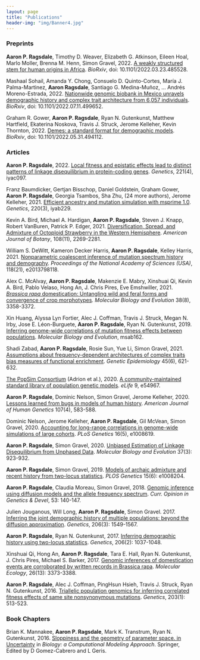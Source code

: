 ```yaml
---
layout: page
title: "Publications"
header-img: "img/Banner4.jpg"
---
```


### Preprints

**Aaron P. Ragsdale**, Timothy D. Weaver, Elizabeth G. Atkinson, Eileen Hoal,
Marlo Moller, Brenna M. Henn, Simon Gravel, 2022.
[A weakly structured stem for human origins in Africa](https://www.biorxiv.org/content/10.1101/2022.03.23.485528v3.abstract).
*BioRxiv*, doi: 10.1101/2022.03.23.485528.

Mashaal Sohail, Amanda Y. Chong, Consuelo D. Quinto-Cortes, María J. Palma-Martinez,
**Aaron Ragsdale**, Santiago G. Medina-Muñoz, ... Andrés Moreno-Estrada, 2022.
[Nationwide genomic biobank in Mexico unravels demographic history and complex trait architecture from 6,057 individuals](https://www.biorxiv.org/content/10.1101/2022.07.11.499652v2.abstract).
*BioRxiv*, doi: 10.1101/2022.07.11.499652.

Graham R. Gower, **Aaron P. Ragsdale**, Ryan N. Gutenkunst, Matthew Hartfield,
Ekaterina Noskova, Travis J. Struck, Jerome Kelleher, Kevin Thornton, 2022.
[Demes: a standard format for demographic models](https://www.biorxiv.org/content/10.1101/2022.05.31.494112v1.abstract).
*BioRxiv*, doi: 10.1101/2022.05.31.494112.

### Articles  

**Aaron P. Ragsdale**, 2022. [Local fitness and epistatic effects lead to distinct patterns of linkage disequilibrium in protein-coding genes](https://academic.oup.com/genetics/advance-article-abstract/doi/10.1093/genetics/iyac097/6613932).
*Genetics*, 221(4), iyac097.

Franz Baumdicker, Gertjan Bisschop, Daniel Goldstein, Graham Gower, **Aaron P. Ragsdale**, Georgia Tsambos, Sha Zhu, (24 more authors), Jerome Kelleher, 2021.
[Efficient ancestry and mutation simulation with msprime 1.0](https://academic.oup.com/genetics/article/220/3/iyab229/6460344).
*Genetics*, 220(3), iyab229.

Kevin A. Bird, Michael A. Hardigan, **Aaron P. Ragsdale**, Steven J. Knapp,
Robert VanBuren, Patrick P. Edger, 2021.
[Diversification, Spread, and Admixture of Octoploid Strawberry in the Western Hemisphere](https://bsapubs.onlinelibrary.wiley.com/doi/full/10.1002/ajb2.1776).
*American Journal of Botany*, 108(11), 2269-2281.

William S. DeWitt, Kameron Decker Harris, **Aaron P. Ragsdale**, Kelley Harris, 2021.
[Nonparametric coalescent inference of mutation spectrum history and demography](https://www.pnas.org/content/118/21/e2013798118).
*Proceedings of the National Academy of Sciences (USA)*, 118(21), e2013798118.

Alex C. McAlvay, **Aaron P. Ragsdale**, Makenzie E. Mabry, Xinshuai Qi, Kevin A. Bird, Pablo Velaso, Hong An, J. Chris Pires, Eve Emshwiller, 2021.
[*Brassica rapa* domestication: Untangling wild and feral forms and convergence of crop morphotypes](https://academic.oup.com/mbe/article/38/8/3358/6261082).
*Molecular Biology and Evolution* 38(8), 3358-3372.

Xin Huang, Alyssa Lyn Fortier, Alec J. Coffman, Travis J. Struck, Megan N. Irby, Jose E. Léon-Burguete, **Aaron P. Ragsdale**, Ryan N. Gutenkunst, 2019.
[Inferring genome-wide correlations of mutation fitness effects between populations](https://academic.oup.edu/mbe/advance-article/doi/10.1093/molbev/msab162/6287068).
*Molecular Biology and Evolution*, msab162.

Shadi Zabad, **Aaron P. Ragsdale**, Rosie Sun, Yue Li, Simon Gravel, 2021.
[Assumptions about frequency-dependent architectures of complex traits bias measures of functional enrichment](https://onlinelibrary.wiley.com/doi/abs/10.1002/gepi.22388).
*Genetic Epidemiology* 45(6), 621-632.

[The PopSim Consortium](https://github.com/popsim-consortium) (Adrion et al.), 2020.
[A community-maintained standard library of population genetic models](https://elifesciences.org/articles/54967).
*eLife* 9, e54967.

**Aaron P. Ragsdale**, Dominic Nelson, Simon Gravel, Jerome Kelleher, 2020.
[Lessons learned from bugs in models of human history](https://www.sciencedirect.com/science/article/pii/S000292972030286X).
*American Journal of Human Genetics* 107(4), 583-588.

Dominic Nelson, Jerome Kelleher, **Aaron P. Ragsdale**,  Gil McVean, Simon Gravel, 2020.
[Accounting for long-range correlations in genome-wide simulations of large cohorts](https://doi.org/10.1371/journal.pgen.1008619).
*PLoS Genetics* 16(5), e1008619.

**Aaron P. Ragsdale**, Simon Gravel, 2020.
[Unbiased Estimation of Linkage Disequilibrium from Unphased Data](https://doi.org/10.1093/molbev/msz265).
*Molecular Biology and Evolution* 37(3): 923-932.

**Aaron P. Ragsdale**, Simon Gravel, 2019.
[Models of archaic admixture and recent history from two-locus statistics](https://doi.org/10.1371/journal.pgen.1008204).
*PLOS Genetics* 15(6): e1008204.

**Aaron P. Ragsdale**, Claudia Moreau, Simon Gravel, 2018.
[Genomic inference using diffusion models and the allele frequency spectrum](https://doi.org/10.1016/j.gde.2018.10.001).
*Curr. Opinion in Genetics & Devel*, 53: 140-147.

Julien Jouganous, Will Long, **Aaron P. Ragsdale**, Simon Gravel. 2017.
[Inferring the joint demographic history of multiple populations: beyond the diffusion approximation](https://doi.org/10.1534/genetics.117.200493). 
*Genetics*, 206(3): 1549-1567.

**Aaron P. Ragsdale**, Ryan N. Gutenkunst, 2017.
[Inferring demographic history using two-locus statistics](https://doi.org/10.1534/genetics.117.201251).
*Genetics*, 206(2): 1037-1048.

Xinshuai Qi, Hong An, **Aaron P. Ragsdale**, Tara E. Hall, Ryan N. Gutenkunst, J. Chris Pires, Michael S. Barker, 2017.
[Genomic inferences of domestication events are corroborated by written records in Brassica rapa](https://doi.org/10.1111/mec.14131).
*Molecular Ecology*, 26(13): 3373-3388.

**Aaron P. Ragsdale**, Alec J. Coffman, PingHsun Hsieh, Travis J. Struck, Ryan N. Gutenkunst, 2016.
[Triallelic population genomics for inferring correlated fitness effects of same site nonsynonymous mutations](https://doi.org/10.1534/genetics.115.184812).
*Genetics*, 203(1): 513-523.

### Book Chapters

Brian K. Mannakee, **Aaron P. Ragsdale**, Mark K. Transtrum, Ryan N. Gutenkunst, 2016.
[Sloppiness and the geometry of parameter space. in Uncertainty](https://link.springer.com/chapter/10.1007/978-3-319-21296-8_11)
in *Biology: a Computational Modeling Approach*.
Springer, Edited by D Gomez-Cabrero and L Geris.

[//]: #  (\* these authors contributed equally)

